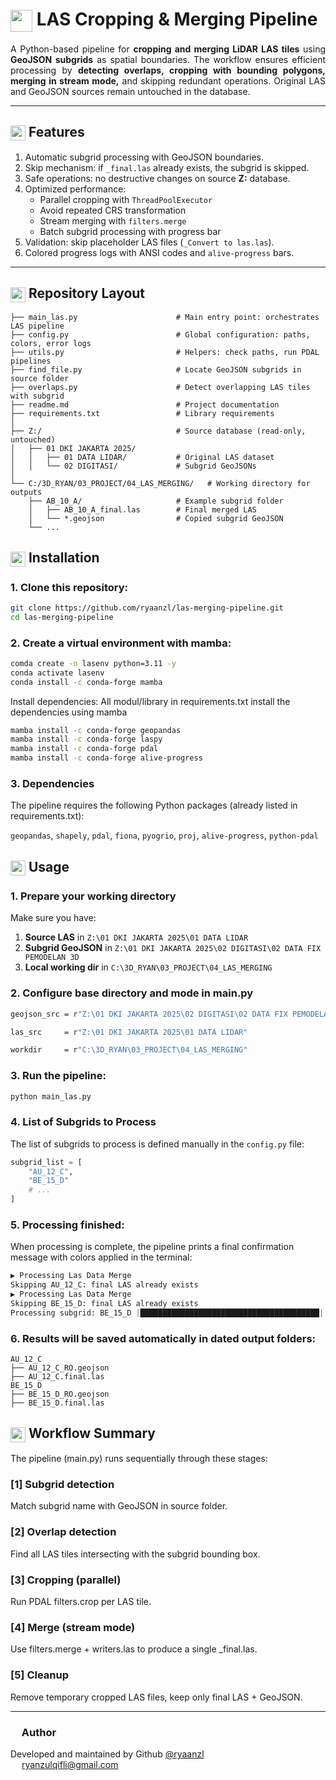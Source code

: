 # <img src="https://www.svgrepo.com/show/182472/location-maps-and-location.svg" width="35" style="vertical-align:middle"/> LAS Cropping & Merging Pipeline
<p align="justify"> A Python-based pipeline for <b>cropping and merging LiDAR LAS tiles</b> using <b>GeoJSON subgrids</b> as spatial boundaries. The workflow ensures efficient processing by <b>detecting overlaps, cropping with bounding polygons, merging in stream mode,</b> and skipping redundant operations. Original LAS and GeoJSON sources remain untouched in the database. </p>

---

## <img src="https://www.svgrepo.com/show/181070/route-gps.svg" width="24" style="vertical-align:middle"/> Features

1. Automatic subgrid processing with GeoJSON boundaries.  
2. Skip mechanism: if `_final.las` already exists, the subgrid is skipped.  
3. Safe operations: no destructive changes on source **Z:** database.  
4. Optimized performance:  
   - Parallel cropping with `ThreadPoolExecutor`  
   - Avoid repeated CRS transformation  
   - Stream merging with `filters.merge`  
   - Batch subgrid processing with progress bar  
5. Validation: skip placeholder LAS files (`_Convert to las.las`).  
6. Colored progress logs with ANSI codes and `alive-progress` bars.  
---
## <img src="https://www.svgrepo.com/show/181175/folder-folder.svg" width="24" style="vertical-align:middle"/> Repository Layout
```
├── main_las.py                      # Main entry point: orchestrates LAS pipeline
├── config.py                        # Global configuration: paths, colors, error logs
├── utils.py                         # Helpers: check paths, run PDAL pipelines
├── find_file.py                     # Locate GeoJSON subgrids in source folder
├── overlaps.py                      # Detect overlapping LAS tiles with subgrid
├── readme.md                        # Project documentation
├── requirements.txt                 # Library requirements
│
├── Z:/                              # Source database (read-only, untouched)
│   ├── 01 DKI JAKARTA 2025/
│   │   ├── 01 DATA LIDAR/           # Original LAS dataset
│   │   └── 02 DIGITASI/             # Subgrid GeoJSONs
│
└── C:/3D_RYAN/03_PROJECT/04_LAS_MERGING/   # Working directory for outputs
    ├── AB_10_A/                     # Example subgrid folder
    │   ├── AB_10_A_final.las        # Final merged LAS
    │   └── *.geojson                # Copied subgrid GeoJSON
    └── ...
```
## <img src="https://www.svgrepo.com/show/182434/levels-controls.svg" width="24" style="vertical-align:middle"/> Installation
### 1. Clone this repository:
```bash
git clone https://github.com/ryaanzl/las-merging-pipeline.git
cd las-merging-pipeline
```

### 2. Create a virtual environment with mamba:
```bash
comda create -n lasenv python=3.11 -y
conda activate lasenv
conda install -c conda-forge mamba
```

Install dependencies:
All modul/library in requirements.txt
install the dependencies using mamba

```bash
mamba install -c conda-forge geopandas
mamba install -c conda-forge laspy
mamba install -c conda-forge pdal
mamba install -c conda-forge alive-progress
```

### 3. Dependencies

The pipeline requires the following Python packages (already listed in requirements.txt):

`geopandas`, `shapely`, `pdal`, `fiona`, `pyogrio`, `proj`, `alive-progress`, `python-pdal`

## <img src="https://www.svgrepo.com/show/180902/location-location.svg" width="24" style="vertical-align:middle"/> Usage

### 1. Prepare your working directory
Make sure you have:
1. **Source LAS** in `Z:\01 DKI JAKARTA 2025\01 DATA LIDAR`
2. **Subgrid GeoJSON** in `Z:\01 DKI JAKARTA 2025\02 DIGITASI\02 DATA FIX PEMODELAN 3D`
3. **Local working dir** in `C:\3D_RYAN\03_PROJECT\04_LAS_MERGING`

### 2. Configure base directory and mode in main.py

```bash
geojson_src = r"Z:\01 DKI JAKARTA 2025\02 DIGITASI\02 DATA FIX PEMODELAN 3D"
```
```bash
las_src     = r"Z:\01 DKI JAKARTA 2025\01 DATA LIDAR"
```
```bash
workdir     = r"C:\3D_RYAN\03_PROJECT\04_LAS_MERGING"
```
### 3. Run the pipeline:
````bash
python main_las.py
````

### 4. List of Subgrids to Process
The list of subgrids to process is defined manually in the `config.py` file:
```python
subgrid_list = [
    "AU_12_C",
    "BE_15_D"
    # ...
]
```

### 5. Processing finished:
When processing is complete, the pipeline prints a final confirmation message with colors applied in the terminal:
```python
▶ Processing Las Data Merge
Skipping AU_12_C: final LAS already exists
▶ Processing Las Data Merge
Skipping BE_15_D: final LAS already exists
Processing subgrid: BE_15_D |████████████████████████████████████████| 2/2 [100%] in 0.0s (404.23/s)
```
### 6. Results will be saved automatically in dated output folders:
````
AU_12_C
├── AU_12_C_RO.geojson
├── AU_12_C.final.las
BE_15_D
├── BE_15_D_RO.geojson
├── BE_15_D.final.las
````

## <img src="https://www.svgrepo.com/show/180846/briefcase-travel.svg" width="24" style="vertical-align:middle"/> Workflow Summary

The pipeline (main.py) runs sequentially through these stages:
### [1] Subgrid detection
Match subgrid name with GeoJSON in source folder.

### [2] Overlap detection
Find all LAS tiles intersecting with the subgrid bounding box.

### [3] Cropping (parallel)
Run PDAL filters.crop per LAS tile.

### [4] Merge (stream mode)
Use filters.merge + writers.las to produce a single _final.las.

### [5] Cleanup
Remove temporary cropped LAS files, keep only final LAS + GeoJSON.

---

### <img src="https://www.svgrepo.com/show/181069/user-social.svg" width="14" style="vertical-align:middle"/> Author
Developed and maintained by Github [@ryaanzl](https://github.com/ryaanzl)  
<img src="https://www.svgrepo.com/show/180848/attach-tool.svg" width="14" style="vertical-align:middle"/> [ryanzulqifli@gmail.com](mailto:ryanzulqifli@gmail.com)
